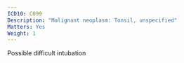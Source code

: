 ```yaml
---
ICD10: C099
Description: "Malignant neoplasm: Tonsil, unspecified"
Matters: Yes
Weight: 1
---
```

Possible difficult intubation
